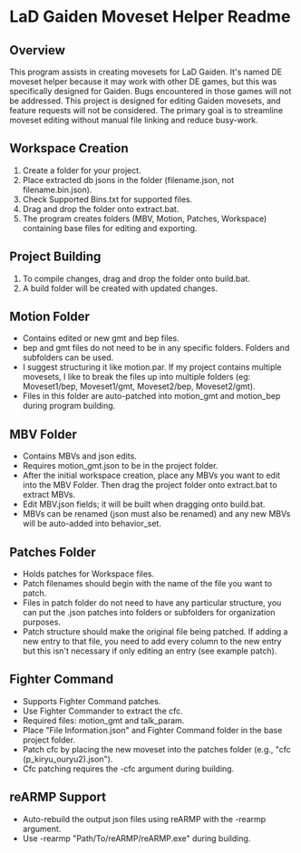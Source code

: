 # LaD Gaiden Moveset Helper Readme

## Overview
This program assists in creating movesets for LaD Gaiden. It's named DE moveset helper because it may work with other DE games, but this was specifically designed for Gaiden. Bugs encountered in those games will not be addressed. This project is designed for editing Gaiden movesets, and feature requests will not be considered. The primary goal is to streamline moveset editing without manual file linking and reduce busy-work.

## Workspace Creation
1. Create a folder for your project.
2. Place extracted db jsons in the folder (filename.json, not filename.bin.json).
3. Check Supported Bins.txt for supported files.
4. Drag and drop the folder onto extract.bat.
5. The program creates folders (MBV, Motion, Patches, Workspace) containing base files for editing and exporting.

## Project Building
1. To compile changes, drag and drop the folder onto build.bat.
2. A build folder will be created with updated changes.

## Motion Folder
- Contains edited or new gmt and bep files.
- bep and gmt files do not need to be in any specific folders. Folders and subfolders can be used.
- I suggest structuring it like motion.par. If my project contains multiple movesets, I like to break the files up into multiple folders (eg: Moveset1/bep, Moveset1/gmt, Moveset2/bep, Moveset2/gmt).
- Files in this folder are auto-patched into motion_gmt and motion_bep during program building.

## MBV Folder
- Contains MBVs and json edits.
- Requires motion_gmt.json to be in the project folder.
- After the initial workspace creation, place any MBVs you want to edit into the MBV Folder. Then drag the project folder onto extract.bat to extract MBVs.
- Edit MBV.json fields; it will be built when dragging onto build.bat.
- MBVs can be renamed (json must also be renamed) and any new MBVs will be auto-added into behavior_set.

## Patches Folder
- Holds patches for Workspace files.
- Patch filenames should begin with the name of the file you want to patch.
- Files in patch folder do not need to have any particular structure, you can put the .json patches into folders or subfolders for organization purposes.
- Patch structure should make the original file being patched. If adding a new entry to that file, you need to add every column to the new entry but this isn't necessary if only editing an entry (see example patch).

## Fighter Command
- Supports Fighter Command patches.
- Use Fighter Commander to extract the cfc.
- Required files: motion_gmt and talk_param.
- Place "File Information.json" and Fighter Command folder in the base project folder.
- Patch cfc by placing the new moveset into the patches folder (e.g., "cfc (p_kiryu_ouryu2).json").
- Cfc patching requires the -cfc argument during building.

## reARMP Support
- Auto-rebuild the output json files using reARMP with the -rearmp argument.
- Use -rearmp "Path/To/reARMP/reARMP.exe" during building.
